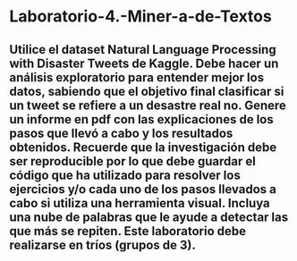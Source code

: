 # Laboratorio-4.-Miner-a-de-Textos

## Utilice  el  dataset  Natural  Language  Processing  with  Disaster  Tweets  de  Kaggle.  Debe  hacer  un  análisis  exploratorio  para  entender mejor  los  datos,  sabiendo  que  el  objetivo  final  clasificar  si  un  tweet se refiere a un desastre real no. Genere un informe en pdf con las explicaciones de los pasos  que llevó a cabo y los resultados  obtenidos. Recuerde que la investigación debe ser reproducible  por lo que debe guardar el código que ha utilizado para resolver los ejercicios y/o cada uno de los  pasos llevados a cabo si utiliza una herramienta visual. Incluya una nube de palabras que le ayude a  detectar las que más se repiten. Este laboratorio debe realizarse en tríos (grupos de 3). 